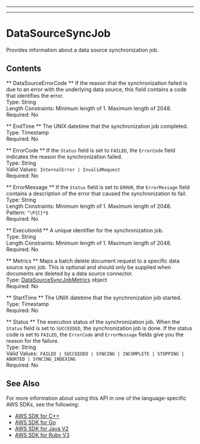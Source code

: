 --------

--------

# DataSourceSyncJob<a name="API_DataSourceSyncJob"></a>

Provides information about a data source synchronization job\.

## Contents<a name="API_DataSourceSyncJob_Contents"></a>

 ** DataSourceErrorCode **   <a name="Kendra-Type-DataSourceSyncJob-DataSourceErrorCode"></a>
If the reason that the synchronization failed is due to an error with the underlying data source, this field contains a code that identifies the error\.  
Type: String  
Length Constraints: Minimum length of 1\. Maximum length of 2048\.  
Required: No

 ** EndTime **   <a name="Kendra-Type-DataSourceSyncJob-EndTime"></a>
The UNIX datetime that the synchronization job completed\.  
Type: Timestamp  
Required: No

 ** ErrorCode **   <a name="Kendra-Type-DataSourceSyncJob-ErrorCode"></a>
If the `Status` field is set to `FAILED`, the `ErrorCode` field indicates the reason the synchronization failed\.  
Type: String  
Valid Values:` InternalError | InvalidRequest`   
Required: No

 ** ErrorMessage **   <a name="Kendra-Type-DataSourceSyncJob-ErrorMessage"></a>
If the `Status` field is set to `ERROR`, the `ErrorMessage` field contains a description of the error that caused the synchronization to fail\.  
Type: String  
Length Constraints: Minimum length of 1\. Maximum length of 2048\.  
Pattern: `^\P{C}*$`   
Required: No

 ** ExecutionId **   <a name="Kendra-Type-DataSourceSyncJob-ExecutionId"></a>
A unique identifier for the synchronization job\.  
Type: String  
Length Constraints: Minimum length of 1\. Maximum length of 2048\.  
Required: No

 ** Metrics **   <a name="Kendra-Type-DataSourceSyncJob-Metrics"></a>
Maps a batch delete document request to a specific data source sync job\. This is optional and should only be supplied when documents are deleted by a data source connector\.  
Type: [DataSourceSyncJobMetrics](API_DataSourceSyncJobMetrics.md) object  
Required: No

 ** StartTime **   <a name="Kendra-Type-DataSourceSyncJob-StartTime"></a>
The UNIX datetime that the synchronization job started\.  
Type: Timestamp  
Required: No

 ** Status **   <a name="Kendra-Type-DataSourceSyncJob-Status"></a>
The execution status of the synchronization job\. When the `Status` field is set to `SUCCEEDED`, the synchronization job is done\. If the status code is set to `FAILED`, the `ErrorCode` and `ErrorMessage` fields give you the reason for the failure\.  
Type: String  
Valid Values:` FAILED | SUCCEEDED | SYNCING | INCOMPLETE | STOPPING | ABORTED | SYNCING_INDEXING`   
Required: No

## See Also<a name="API_DataSourceSyncJob_SeeAlso"></a>

For more information about using this API in one of the language\-specific AWS SDKs, see the following:
+  [AWS SDK for C\+\+](https://docs.aws.amazon.com/goto/SdkForCpp/kendra-2019-02-03/DataSourceSyncJob) 
+  [AWS SDK for Go](https://docs.aws.amazon.com/goto/SdkForGoV1/kendra-2019-02-03/DataSourceSyncJob) 
+  [AWS SDK for Java V2](https://docs.aws.amazon.com/goto/SdkForJavaV2/kendra-2019-02-03/DataSourceSyncJob) 
+  [AWS SDK for Ruby V3](https://docs.aws.amazon.com/goto/SdkForRubyV3/kendra-2019-02-03/DataSourceSyncJob) 
